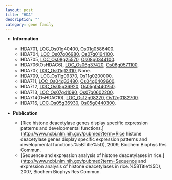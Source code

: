 ```yaml
---
layout: post
title: "HDA"
description: ""
category: gene family
---
```


* **Information**  
    + HDA701, [LOC_Os01g40400](http://rice.plantbiology.msu.edu/cgi-bin/ORF_infopage.cgi?orf=LOC_Os01g40400), [Os01g0586400](http://rapdb.dna.affrc.go.jp/viewer/gbrowse_details/irgsp1?name=Os01g0586400).
    + HDA704, [LOC_Os07g06980](http://rice.plantbiology.msu.edu/cgi-bin/ORF_infopage.cgi?orf=LOC_Os07g06980), [Os07g0164100](http://rapdb.dna.affrc.go.jp/viewer/gbrowse_details/irgsp1?name=Os07g0164100).
    + HDA705, [LOC_Os08g25570](http://rice.plantbiology.msu.edu/cgi-bin/ORF_infopage.cgi?orf=LOC_Os08g25570), [Os08g0344100](http://rapdb.dna.affrc.go.jp/viewer/gbrowse_details/irgsp1?name=Os08g0344100).
    + HDA706(OsHDAC6), [LOC_Os06g37420](http://rice.plantbiology.msu.edu/cgi-bin/ORF_infopage.cgi?orf=LOC_Os06g37420), [Os06g0571100](http://rapdb.dna.affrc.go.jp/viewer/gbrowse_details/irgsp1?name=Os06g0571100).
    + HDA707, [LOC_Os01g12310](http://rice.plantbiology.msu.edu/cgi-bin/ORF_infopage.cgi?orf=LOC_Os01g12310), None.
    + HDA709, [LOC_Os11g09370](http://rice.plantbiology.msu.edu/cgi-bin/ORF_infopage.cgi?orf=LOC_Os11g09370), [Os11g0200000](http://rapdb.dna.affrc.go.jp/viewer/gbrowse_details/irgsp1?name=Os11g0200000).
    + HDA711, [LOC_Os04g33480](http://rice.plantbiology.msu.edu/cgi-bin/ORF_infopage.cgi?orf=LOC_Os04g33480), [Os04g0409600](http://rapdb.dna.affrc.go.jp/viewer/gbrowse_details/irgsp1?name=Os04g0409600).
    + HDA712, [LOC_Os05g36920](http://rice.plantbiology.msu.edu/cgi-bin/ORF_infopage.cgi?orf=LOC_Os05g36920), [Os05g0440250](http://rapdb.dna.affrc.go.jp/viewer/gbrowse_details/irgsp1?name=Os05g0440250).
    + HDA713, [LOC_Os07g41090](http://rice.plantbiology.msu.edu/cgi-bin/ORF_infopage.cgi?orf=LOC_Os07g41090), [Os07g0602200](http://rapdb.dna.affrc.go.jp/viewer/gbrowse_details/irgsp1?name=Os07g0602200).
    + HDA714(OsHDAC10), [LOC_Os12g08220](http://rice.plantbiology.msu.edu/cgi-bin/ORF_infopage.cgi?orf=LOC_Os12g08220), [Os12g0182700](http://rapdb.dna.affrc.go.jp/viewer/gbrowse_details/irgsp1?name=Os12g0182700).
    + HDA716, [LOC_Os05g36930](http://rice.plantbiology.msu.edu/cgi-bin/ORF_infopage.cgi?orf=LOC_Os05g36930), [Os05g0440300](http://rapdb.dna.affrc.go.jp/viewer/gbrowse_details/irgsp1?name=Os05g0440300).

* **Publication**  
    + [Rice histone deacetylase genes display specific expression patterns and developmental functions.](http://www.ncbi.nlm.nih.gov/pubmed?term=Rice histone deacetylase genes display specific expression patterns and developmental functions.%5BTitle%5D), 2009, Biochem Biophys Res Commun.
    + [Sequence and expression analysis of histone deacetylases in rice.](http://www.ncbi.nlm.nih.gov/pubmed?term=Sequence and expression analysis of histone deacetylases in rice.%5BTitle%5D), 2007, Biochem Biophys Res Commun.



